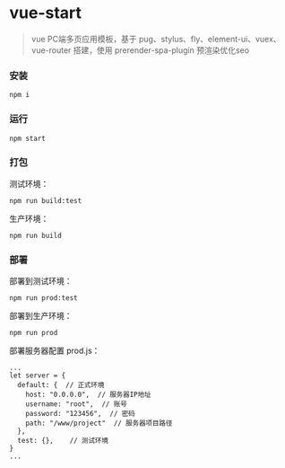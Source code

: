 # vue-start

> vue PC端多页应用模板，基于 pug、stylus、fly、element-ui、vuex、vue-router 搭建，使用 prerender-spa-plugin 预渲染优化seo

### 安装
```
npm i
```

### 运行
```
npm start
```

### 打包

测试环境：
```
npm run build:test
```

生产环境：
```
npm run build
```

### 部署


部署到测试环境：
```
npm run prod:test
```

部署到生产环境：
```
npm run prod
```

部署服务器配置 prod.js：
```
...
let server = {
  default: {  // 正式环境
    host: "0.0.0.0",  // 服务器IP地址
    username: "root",  // 账号
    password: "123456",  // 密码
    path: "/www/project"  // 服务器项目路径
  },
  test: {},    // 测试环境
}
...
```
